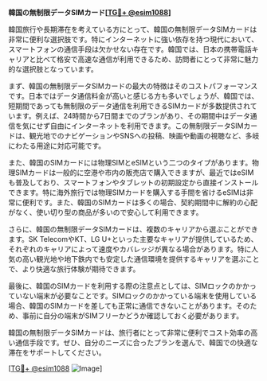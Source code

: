 **韓国の無制限データSIMカード[[TG💪+ @esim1088](https://t.me/s/esim1088)]**

韓国旅行や長期滞在を考えている方にとって、韓国の無制限データSIMカードは非常に便利な選択肢です。特にインターネットに強い依存を持つ現代において、スマートフォンの通信手段は欠かせない存在です。韓国では、日本の携帯電話キャリアと比べて格安で高速な通信が利用できるため、訪問者にとって非常に魅力的な選択肢となっています。

まず、韓国の無制限データSIMカードの最大の特徴はそのコストパフォーマンスです。日本ではデータ通信料金が高いと感じる方も多いでしょうが、韓国では、短期間であっても無制限のデータ通信を利用できるSIMカードが多数提供されています。例えば、24時間から7日間までのプランがあり、その期間中はデータ通信を気にせず自由にインターネットを利用できます。この無制限データSIMカードは、観光地でのナビゲーションやSNSへの投稿、映画や動画の視聴など、多岐にわたる用途に対応可能です。

また、韓国のSIMカードには物理SIMとeSIMという二つのタイプがあります。物理SIMカードは一般的に空港や市内の販売店で購入できますが、最近ではeSIMも普及しており、スマートフォンやタブレットの初期設定から直接インストールできます。特に海外旅行では物理SIMカードを購入する手間を省けるeSIMは非常に便利です。また、韓国のSIMカードは多くの場合、契約期間中に解約の心配がなく、使い切り型の商品が多いので安心して利用できます。

さらに、韓国の無制限データSIMカードは、複数のキャリアから選ぶことができます。SK TelecomやKT、LG U+といった主要なキャリアが提供しているため、それぞれのキャリアによって速度やカバレッジが異なる場合があります。特に人気の高い観光地や地下鉄内でも安定した通信環境を提供するキャリアを選ぶことで、より快適な旅行体験が期待できます。

最後に、韓国のSIMカードを利用する際の注意点としては、SIMロックのかかっていない端末が必要なことです。SIMロックのかかっている端末を使用している場合、韓国のSIMカードを差しても正常に通信できないことがあります。そのため、事前に自分の端末がSIMフリーかどうか確認しておく必要があります。

韓国の無制限データSIMカードは、旅行者にとって非常に便利でコスト効率の高い通信手段です。ぜひ、自分のニーズに合ったプランを選んで、韓国での快適な滞在をサポートしてください。

[[TG💪+ @esim1088](https://t.me/s/esim1088) ![Image](https://i.postimg.cc/Y0z9fWf4/image.png)]